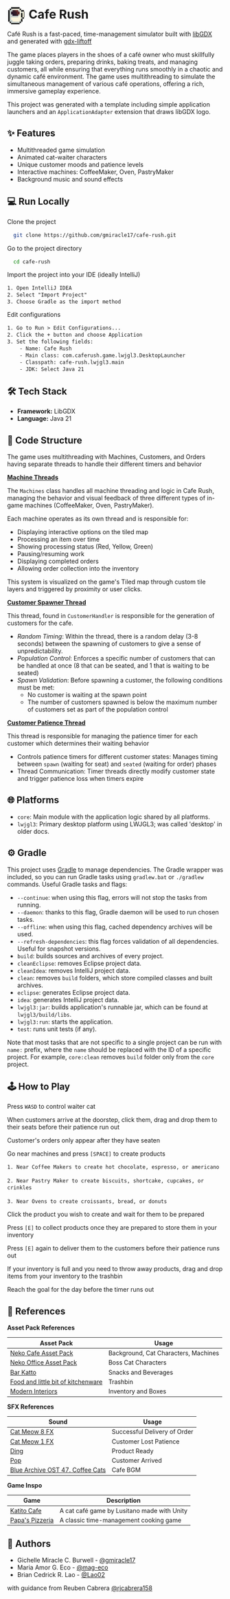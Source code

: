 
<p style="display: flex; align-items: flex-start; gap: 10px;">
  <img src="lwjgl3/src/main/resources/libgdx64.png" alt="Cafe Rush" height="40" style="margin-top: 10px;">
  <span style="font-size: 2em; font-weight: bold; margin-top: 10px;">Cafe Rush</span>
</p>

Café Rush is a fast-paced, time-management simulator built with [libGDX](https://libgdx.com/) and generated with [gdx-liftoff](https://github.com/libgdx/gdx-liftoff)

The game places players in the shoes of a café owner who must skillfully juggle taking orders, preparing drinks, baking treats, and managing customers, all while ensuring that everything runs smoothly in a chaotic and dynamic café environment. The game uses multithreading to simulate the simultaneous management of various café operations, offering a rich, immersive gameplay experience.

This project was generated with a template including simple application launchers and an `ApplicationAdapter` extension that draws libGDX logo.


## ✨ Features

- Multithreaded game simulation
- Animated cat-waiter characters
- Unique customer moods and patience levels
- Interactive machines: CoffeeMaker, Oven, PastryMaker
- Background music and sound effects
## 💻 Run Locally

Clone the project

```bash
  git clone https://github.com/gmiracle17/cafe-rush.git
```

Go to the project directory

```bash
  cd cafe-rush
```

Import the project into your IDE (ideally IntelliJ)

    1. Open IntelliJ IDEA
    2. Select "Import Project"
    3. Choose Gradle as the import method

Edit configurations

    1. Go to Run > Edit Configurations...
    2. Click the + button and choose Application
    3. Set the following fields:
        - Name: Cafe Rush
        - Main class: com.caferush.game.lwjgl3.DesktopLauncher
        - Classpath: cafe-rush.lwjgl3.main
        - JDK: Select Java 21

## 🛠 Tech Stack

- **Framework:** LibGDX
- **Language:** Java 21


## 📂 Code Structure

The game uses multithreading with Machines, Customers, and Orders having separate threads to handle their different timers and behavior


<u>**Machine Threads**</u>

The `Machines` class handles all machine threading and logic in Cafe Rush, managing the behavior and visual feedback of three different types of in-game machines (CoffeeMaker, Oven, PastryMaker).

Each machine operates as its own thread and is responsible for:

- Displaying interactive options on the tiled map
- Processing an item over time
- Showing processing status (Red, Yellow, Green)
- Pausing/resuming work
- Displaying completed orders
- Allowing order collection into the inventory

This system is visualized on the game's Tiled map through custom tile layers and triggered by proximity or user clicks.

<u>**Customer Spawner Thread**</u>

This thread, found in `CustomerHandler` is responsible for the generation of customers for the cafe.

- *Random Timing*: Within the thread, there is a random delay (3-8 seconds) between the spawning of customers to give a sense of unpredictability. 
- *Population Control*: Enforces a specific number of customers that can  be handled at once (8 that can be seated, and 1 that is waiting to be seated)
- *Spawn Validation*: Before spawning a customer, the following conditions must be met: 
  - No customer is waiting at the spawn point
  - The number of customers spawned is below the maximum number of customers set as part of the population control

<u>**Customer Patience Thread**</u>

This thread is responsible for managing the patience timer for each customer which determines their waiting behavior

- Controls patience timers for different customer states: Manages timing between `spawn` (waiting for seat) and `seated` (waiting for order) phases 
- Thread Communication: Timer threads directly modify customer state and trigger patience loss when timers expire

## 🌐 Platforms

- `core`: Main module with the application logic shared by all platforms.
- `lwjgl3`: Primary desktop platform using LWJGL3; was called 'desktop' in older docs.

## ⚙️ Gradle

This project uses [Gradle](https://gradle.org/) to manage dependencies.
The Gradle wrapper was included, so you can run Gradle tasks using `gradlew.bat` or `./gradlew` commands.
Useful Gradle tasks and flags:

- `--continue`: when using this flag, errors will not stop the tasks from running.
- `--daemon`: thanks to this flag, Gradle daemon will be used to run chosen tasks.
- `--offline`: when using this flag, cached dependency archives will be used.
- `--refresh-dependencies`: this flag forces validation of all dependencies. Useful for snapshot versions.
- `build`: builds sources and archives of every project.
- `cleanEclipse`: removes Eclipse project data.
- `cleanIdea`: removes IntelliJ project data.
- `clean`: removes `build` folders, which store compiled classes and built archives.
- `eclipse`: generates Eclipse project data.
- `idea`: generates IntelliJ project data.
- `lwjgl3:jar`: builds application's runnable jar, which can be found at `lwjgl3/build/libs`.
- `lwjgl3:run`: starts the application.
- `test`: runs unit tests (if any).

Note that most tasks that are not specific to a single project can be run with `name:` prefix, where the `name` should be replaced with the ID of a specific project.
For example, `core:clean` removes `build` folder only from the `core` project.


## 🕹️ How to Play
Press `WASD` to control waiter cat

When customers arrive at the doorstep, click them, drag and drop them to their seats before their patience run out

Customer's orders only appear after they have seaten

Go near machines and press `[SPACE]` to create products

    1. Near Coffee Makers to create hot chocolate, espresso, or americano

    2. Near Pastry Maker to create biscuits, shortcake, cupcakes, or crinkles

    3. Near Ovens to create croissants, bread, or donuts

Click the product you wish to create and wait for them to be prepared

Press `[E]` to collect products once they are prepared to store them in your inventory

Press `[E]` again to deliver them to the customers before their patience runs out

If your inventory is full and you need to throw away products, drag and drop items from your inventory to the trashbin 

Reach the goal for the day before the timer runs out
## 📄 References

**Asset Pack References**

| Asset Pack | Usage |
|------------|-------|
| [Neko Cafe Asset Pack](https://hellorumin.itch.io/neko-cafe-asset-pack) | Background, Cat Characters, Machines |
| [Neko Office Asset Pack](https://hellorumin.itch.io/neko-office-asset-pack) | Boss Cat Characters |
| [Bar Katto](https://ivoryred.itch.io/bar-katto-16x16-icon-pack) | Snacks and Beverages |
| [Food and little bit of kitchenware](https://piiixl.itch.io/food) | Trashbin |
| [Modern Interiors](https://limezu.itch.io/moderninteriors) | Inventory and Boxes |

**SFX References**

| Sound | Usage |
|-------|-------|
| [Cat Meow 8 FX](https://pixabay.com/sound-effects/cat-meow-8-fx-306184/) | Successful Delivery of Order |
| [Cat Meow 1 FX](https://pixabay.com/sound-effects/cat-meow-1-fx-306178/) | Customer Lost Patience |
| [Ding](https://pixabay.com/sound-effects/ding-101492/) | Product Ready |
| [Pop](https://pixabay.com/sound-effects/pop-39222/) | Customer Arrived |
| [Blue Archive OST 47. Coffee Cats](https://www.youtube.com/watch?v=6iB1JvaE7_E) | Cafe BGM |

**Game Inspo**

| Game | Description |
|------|-------------|
| [Katito Cafe](https://lusitano.itch.io/katito-cafe) | A cat café game by Lusitano made with Unity |
| [Papa's Pizzeria](https://www.crazygames.com/game/papas-pizzeria) | A classic time-management cooking game |

## 👥 Authors

- Gichelle Miracle C. Burwell - [@gmiracle17](https://www.github.com/gmiracle17)
- Maria Amor G. Eco - [@mag-eco](https://github.com/mag-eco)
- Brian Cedrick R. Lao - [@Lao02](https://github.com/Lao02)

with guidance from Reuben Cabrera [@rjcabrera158](https://github.com/rjcabrera158)